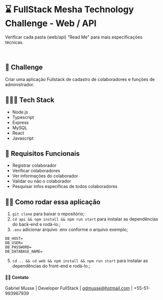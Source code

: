 # ⌛️ FullStack Mesha Technology Challenge - Web / API

Verificar cada pasta (web/api) "Read Me" para mais especificações técnicas. 

<br>

## 🚀 Challenge
Criar uma aplicação Fullstack de cadastro de colaboradores e funções de administrador.

## 👨🏽‍💻 Tech Stack
- Node.js
- Typescript
- Express
- MySQL
- React
- Javascript

## 📝 Requisitos Funcionais
- Registrar colaborador
- Verificar colaboradores
- Ver informações do colaborador
- Validar ou não o colaborador
- Pesquisar infos especificas de todos colaboradores


## 🏃‍♂️ Como rodar essa aplicação

1. `git clone` para baixar o repositório;
2. `cd api && npm install && npm run start` para instalar as dependências do back-end e rodá-lo.;
3. ` .env ` adicionar arquivo .env conforme o arquivo exemplo;
 ```
DB_HOST=
DB_USER=
DB_PASSWORD=
DB_DATABASE_NAME=
```

5. `cd .. && cd web && npm install && npm run start` para instalar as dependências do front-end e rodá-lo.;


#### 👋🏽 Contato

Gabriel Musse | Developer FullStack | gdmusse@hotmail.com | +55-51-993967939





